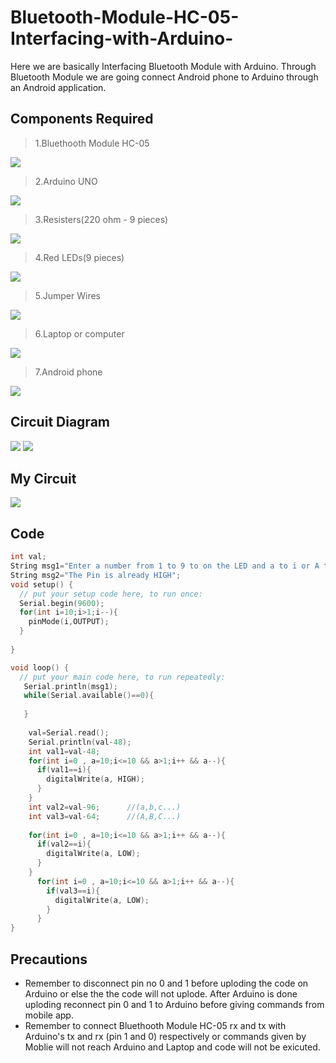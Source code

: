 # Bluetooth-Module-HC-05-Interfacing-with-Arduino-
Here we are basically Interfacing Bluetooth Module with Arduino.
Through Bluetooth Module we are going connect Android phone to Arduino through an Android application. 

## Components Required
>1.Bluethooth Module HC-05 

<img src = "https://github.com/DhruvJain666/Bluetooth-Module-HC-05-Interfacing-with-Arduino-/blob/main/assets/Images/Bluethooth%20Module%20HC-05.png" >

>2.Arduino UNO

<img src = "https://github.com/DhruvJain666/Bluetooth-Module-HC-05-Interfacing-with-Arduino-/blob/main/assets/Images/Arduino%20UNO.png" >

>3.Resisters(220 ohm - 9 pieces)

<img src = "https://github.com/DhruvJain666/Bluetooth-Module-HC-05-Interfacing-with-Arduino-/blob/main/assets/Images/Resisters%20220%20ohm.jpg" >

>4.Red LEDs(9 pieces)

<img src = "https://github.com/DhruvJain666/Bluetooth-Module-HC-05-Interfacing-with-Arduino-/blob/main/assets/Images/Red%20LED.jpg" >

>5.Jumper Wires

<img src = "https://github.com/DhruvJain666/Bluetooth-Module-HC-05-Interfacing-with-Arduino-/blob/main/assets/Images/Jumper%20Wires.jpg" >

>6.Laptop or computer 

<img src = "https://raw.githubusercontent.com/DhruvJain666/Bluetooth-Module-HC-05-Interfacing-with-Arduino-/main/assets/Images/Laptop%20or%20computer%20.webp" >

>7.Android phone

<img src = "https://github.com/DhruvJain666/Bluetooth-Module-HC-05-Interfacing-with-Arduino-/blob/main/assets/Images/Android%20phone.jpg" >

## Circuit Diagram

<img src = "https://github.com/DhruvJain666/Bluetooth-Module-HC-05-Interfacing-with-Arduino-/blob/main/assets/Images/Connections.png" >

<img src ="https://github.com/DhruvJain666/Bluetooth-Module-HC-05-Interfacing-with-Arduino-/blob/main/assets/Images/Circuit%20Diagram.png">

## My Circuit

<img src ="https://github.com/DhruvJain666/Bluetooth-Module-HC-05-Interfacing-with-Arduino-/blob/main/assets/Images/My%20Circuit.jpeg">

## Code
```c
int val;
String msg1="Enter a number from 1 to 9 to on the LED and a to i or A to I to off the LED";
String msg2="The Pin is already HIGH"; 
void setup() {
  // put your setup code here, to run once:
  Serial.begin(9600);
  for(int i=10;i>1;i--){
    pinMode(i,OUTPUT);
  }
  
}

void loop() {
  // put your main code here, to run repeatedly:
   Serial.println(msg1);
   while(Serial.available()==0){
    
   }
    
    val=Serial.read();
    Serial.println(val-48);
    int val1=val-48;
    for(int i=0 , a=10;i<=10 && a>1;i++ && a--){
      if(val1==i){
        digitalWrite(a, HIGH);
      } 
    }   
    int val2=val-96;      //(a,b,c...)
    int val3=val-64;      //(A,B,C...)
    
    for(int i=0 , a=10;i<=10 && a>1;i++ && a--){
      if(val2==i){
        digitalWrite(a, LOW);
      } 
    }
      for(int i=0 , a=10;i<=10 && a>1;i++ && a--){
        if(val3==i){
          digitalWrite(a, LOW);
        } 
      }
}
```
## Precautions
- Remember to disconnect pin no 0 and 1 before uploding the code on Arduino or else the the code will not uplode. After Arduino is done uploding reconnect pin 0 and 1 to Arduino before giving commands from mobile app.
- Remember to connect Bluethooth Module HC-05 rx and tx with Arduino's tx and rx (pin 1 and 0) respectively or commands given by Moblie will not reach Arduino and Laptop and code will not be exicuted.
